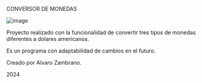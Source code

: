 CONVERSOR DE MONEDAS
 
![image](https://github.com/Javier70644/Conversor/assets/157783038/29d5d825-c83b-424b-a1e3-3ca3d22ff7dd)
 
Proyecto realizado con la funcionalidad de convertir tres tipos de monedas diferentes a dolares americanos.

Es un programa con adaptabilidad de cambios en el futuro.

Creado por Alvaro Zambrano.

2024
